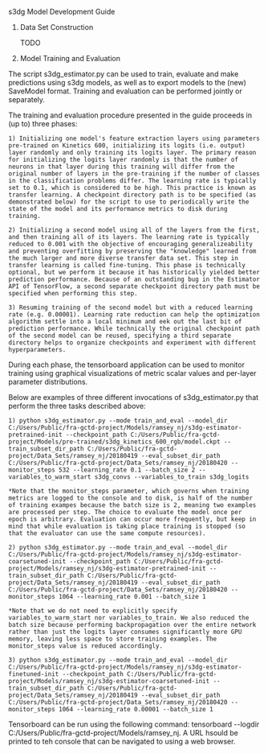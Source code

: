 s3dg Model Development Guide

1. Data Set Construction

	TODO

2. Model Training and Evaluation

The script s3dg_estimator.py can be used to train, evaluate and make predictions using s3dg models, as well as to export models to the (new) SaveModel format. Training and evaluation can be performed jointly or separately.

The training and evaluation procedure presented in the guide proceeds in (up to) three phases:

	1) Initializing one model's feature extraction layers using parameters pre-trained on Kinetics 600, initializing its logits (i.e. output) layer randomly and only training its logits layer. The primary reason for initializing the logits layer randomly is that the number of neurons in that layer during this training will differ from the original number of layers in the pre-training if the number of classes in the classification problems differ. The learning rate is typically set to 0.1, which is considered to be high. This practice is known as transfer learning. A checkpoint directory path is to be specified (as demonstrated below) for the script to use to periodically write the state of the model and its performance metrics to disk during training.

	2) Initializing a second model using all of the layers from the first, and then training all of its layers. The learning rate is typically reduced to 0.001 with the objective of encouraging generalizeability and preventing overfitting by preserving the "knowledge" learned from the much larger and more diverse transfer data set. This step in transfer learning is called fine-tuning. This phase is technically optional, but we perform it because it has historically yielded better prediction performance. Because of an outstanding bug in the Estimator API of TensorFlow, a second separate checkpoint directory path must be specified when performing this step.

	3) Resuming training of the second model but with a reduced learning rate (e.g. 0.00001). Learning rate reduction can help the optimization algorithm settle into a local minimum and eek out the last bit of prediction performance. While technically the original checkpoint path of the second model can be reused, specifying a third separate directory helps to organize checkpoints and experiment with different hyperparameters.

During each phase, the tensorboard application can be used to monitor training using graphical visualizations of metric scalar values and per-layer parameter distributions.

Below are examples of three different invocations of s3dg_estimator.py that perform the three tasks described above:

	1) python s3dg_estimator.py --mode train_and_eval --model_dir C:/Users/Public/fra-gctd-project/Models/ramsey_nj/s3dg-estimator-pretrained-init --checkpoint_path C:/Users/Public/fra-gctd-project/Models/pre-trained/s3dg_kinetics_600_rgb/model.ckpt --train_subset_dir_path C:/Users/Public/fra-gctd-project/Data_Sets/ramsey_nj/20180419 --eval_subset_dir_path C:/Users/Public/fra-gctd-project/Data_Sets/ramsey_nj/20180420 --monitor_steps 532 --learning_rate 0.1 --batch_size 2 --variables_to_warm_start s3dg_convs --variables_to_train s3dg_logits

	*Note that the monitor_steps parameter, which governs when training metrics are logged to the console and to disk, is half of the number of training exampes because the batch size is 2, meaning two examples are processed per step. The choice to evaluate the model once per epoch is arbitrary. Evaluation can occur more frequently, but keep in mind that while evaluation is taking place training is stopped (so that the evaluator can use the same compute resources).

	2) python s3dg_estimator.py --mode train_and_eval --model_dir C:/Users/Public/fra-gctd-project/Models/ramsey_nj/s3dg-estimator-coarsetuned-init --checkpoint_path C:/Users/Public/fra-gctd-project/Models/ramsey_nj/s3dg-estimator-pretrained-init --train_subset_dir_path C:/Users/Public/fra-gctd-project/Data_Sets/ramsey_nj/20180419 --eval_subset_dir_path C:/Users/Public/fra-gctd-project/Data_Sets/ramsey_nj/20180420 --monitor_steps 1064 --learning_rate 0.001 --batch_size 1

	*Note that we do not need to explicitly specify variables_to_warm_start nor variables_to_train. We also reduced the batch size because performing backpropagation over the entire network rather than just the logits layer consumes significantly more GPU memory, leaving less space to store training examples. The monitor_steps value is reduced accordingly.

	3) python s3dg_estimator.py --mode train_and_eval --model_dir C:/Users/Public/fra-gctd-project/Models/ramsey_nj/s3dg-estimator-finetuned-init --checkpoint_path C:/Users/Public/fra-gctd-project/Models/ramsey_nj/s3dg-estimator-coarsetuned-init --train_subset_dir_path C:/Users/Public/fra-gctd-project/Data_Sets/ramsey_nj/20180419 --eval_subset_dir_path C:/Users/Public/fra-gctd-project/Data_Sets/ramsey_nj/20180420 --monitor_steps 1064 --learning_rate 0.00001 --batch_size 1

Tensorboard can be run using the following command: tensorboard --logdir C:/Users/Public/fra-gctd-project/Models/ramsey_nj. A URL hsould be printed to teh console that can be navigated to using a web browser.
